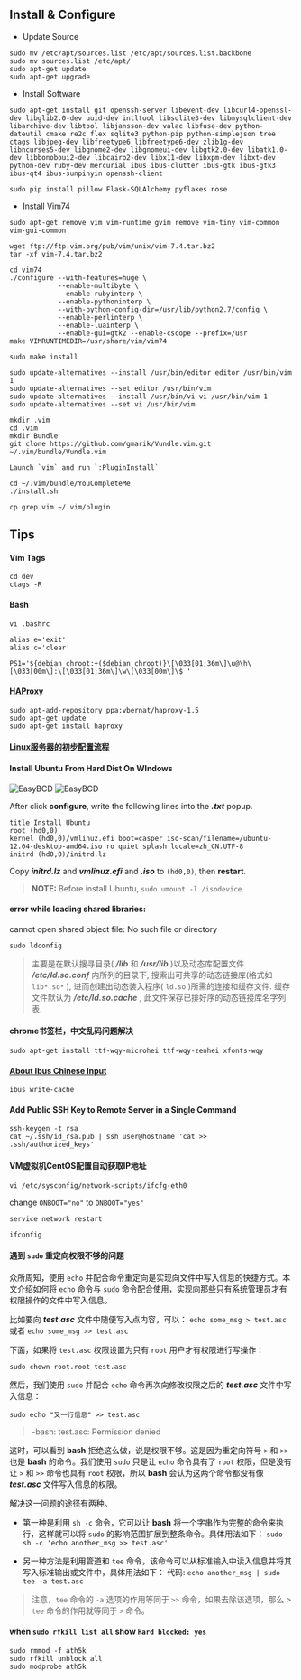 
## Install & Configure

- Update Source

```
sudo mv /etc/apt/sources.list /etc/apt/sources.list.backbone
sudo mv sources.list /etc/apt/
sudo apt-get update
sudo apt-get upgrade
```

- Install Software

```
sudo apt-get install git openssh-server libevent-dev libcurl4-openssl-dev libglib2.0-dev uuid-dev intltool libsqlite3-dev libmysqlclient-dev libarchive-dev libtool libjansson-dev valac libfuse-dev python-dateutil cmake re2c flex sqlite3 python-pip python-simplejson tree ctags libjpeg-dev libfreetype6 libfreetype6-dev zlib1g-dev libncurses5-dev libgnome2-dev libgnomeui-dev libgtk2.0-dev libatk1.0-dev libbonoboui2-dev libcairo2-dev libx11-dev libxpm-dev libxt-dev python-dev ruby-dev mercurial ibus ibus-clutter ibus-gtk ibus-gtk3 ibus-qt4 ibus-sunpinyin openssh-client

sudo pip install pillow Flask-SQLAlchemy pyflakes nose
```

- Install Vim74

```
sudo apt-get remove vim vim-runtime gvim remove vim-tiny vim-common vim-gui-common

wget ftp://ftp.vim.org/pub/vim/unix/vim-7.4.tar.bz2
tar -xf vim-7.4.tar.bz2

cd vim74
./configure --with-features=huge \
            --enable-multibyte \
            --enable-rubyinterp \
            --enable-pythoninterp \
            --with-python-config-dir=/usr/lib/python2.7/config \
            --enable-perlinterp \
            --enable-luainterp \
            --enable-gui=gtk2 --enable-cscope --prefix=/usr
make VIMRUNTIMEDIR=/usr/share/vim/vim74

sudo make install

sudo update-alternatives --install /usr/bin/editor editor /usr/bin/vim 1
sudo update-alternatives --set editor /usr/bin/vim
sudo update-alternatives --install /usr/bin/vi vi /usr/bin/vim 1
sudo update-alternatives --set vi /usr/bin/vim

mkdir .vim
cd .vim
mkdir Bundle
git clone https://github.com/gmarik/Vundle.vim.git ~/.vim/bundle/Vundle.vim

Launch `vim` and run `:PluginInstall`

cd ~/.vim/bundle/YouCompleteMe
./install.sh

cp grep.vim ~/.vim/plugin
```

## Tips

#### Vim Tags

```
cd dev
ctags -R
```

#### Bash

```
vi .bashrc

alias e='exit'
alias c='clear'

PS1='${debian_chroot:+($debian_chroot)}\[\033[01;36m\]\u@\h\[\033[00m\]:\[\033[01;36m\]\w\[\033[00m\]\$ '
```

#### [HAProxy](http://www.sysads.co.uk/2014/08/install-haproxy-1-5-6-on-ubuntu-14-04/)

```
sudo apt-add-repository ppa:vbernat/haproxy-1.5
sudo apt-get update
sudo apt-get install haproxy
```

#### [Linux服务器的初步配置流程](http://www.admin10000.com/document/4070.html)

#### Install Ubuntu From Hard Dist On WIndows

![EasyBCD](Images/EasyBCD.jpg)
![EasyBCD](Images/EasyBCD2.jpg)

After click **configure**, write the following lines into the ***.txt*** popup.

```
title Install Ubuntu
root (hd0,0)
kernel (hd0,0)/vmlinuz.efi boot=casper iso-scan/filename=/ubuntu-12.04-desktop-amd64.iso ro quiet splash locale=zh_CN.UTF-8
initrd (hd0,0)/initrd.lz
```

Copy ***initrd.lz*** and ***vmlinuz.efi*** and ***.iso*** to `(hd0,0)`, then **restart**.

> **NOTE:** Before install Ubuntu, `sudo umount -l /isodevice`.

#### error while loading shared libraries:

cannot open shared object file: No such file or directory

`sudo ldconfig`

> 主要是在默认搜寻目录( ***/lib*** 和 ***/usr/lib*** )以及动态库配置文件 ***/etc/ld.so.conf*** 内所列的目录下,
> 搜索出可共享的动态链接库(格式如 `lib*.so*` ), 进而创建出动态装入程序( `ld.so` )所需的连接和缓存文件.
> 缓存文件默认为 ***/etc/ld.so.cache*** , 此文件保存已排好序的动态链接库名字列表.

#### chrome书签栏，中文乱码问题解决

`sudo apt-get install ttf-wqy-microhei ttf-wqy-zenhei xfonts-wqy`

#### [About Ibus Chinese Input](http://askubuntu.com/questions/450536/my-ibus-pinyin-broke-with-14-04-release-upgrade)

`ibus write-cache`

#### Add Public SSH Key to Remote Server in a Single Command

```
ssh-keygen -t rsa
cat ~/.ssh/id_rsa.pub | ssh user@hostname 'cat >> .ssh/authorized_keys'
```

#### VM虚拟机CentOS配置自动获取IP地址

`vi /etc/sysconfig/network-scripts/ifcfg-eth0`

change `ONBOOT="no"` to `ONBOOT="yes"`

`service network restart`

`ifconfig`

#### 遇到 `sudo` 重定向权限不够的问题

众所周知，使用 `echo` 并配合命令重定向是实现向文件中写入信息的快捷方式。本文介绍如何将 `echo` 命令与 `sudo` 命令配合使用，实现向那些只有系统管理员才有权限操作的文件中写入信息。

比如要向 ***test.asc*** 文件中随便写入点内容，可以： `echo some_msg > test.asc` 或者 `echo some_msg >> test.asc`

下面，如果将 `test.asc` 权限设置为只有 `root` 用户才有权限进行写操作：

`sudo chown root.root test.asc`

然后，我们使用 `sudo` 并配合 `echo` 命令再次向修改权限之后的 ***test.asc*** 文件中写入信息：

`sudo echo "又一行信息" >> test.asc`
> -bash: test.asc: Permission denied

这时，可以看到 **bash** 拒绝这么做，说是权限不够。这是因为重定向符号 `>` 和 `>>` 也是 **bash** 的命令。我们使用 `sudo` 只是让 `echo` 命令具有了 `root` 权限，但是没有让 `>` 和 `>>` 命令也具有 `root` 权限，所以 **bash** 会认为这两个命令都没有像 ***test.asc*** 文件写入信息的权限。

解决这一问题的途径有两种。

- 第一种是利用 `sh -c` 命令，它可以让 **bash** 将一个字串作为完整的命令来执行，这样就可以将 `sudo` 的影响范围扩展到整条命令。具体用法如下：
`sudo sh -c 'echo another_msg >> test.asc'`

- 另一种方法是利用管道和 `tee` 命令，该命令可以从标准输入中读入信息并将其写入标准输出或文件中，具体用法如下：
代码:
`echo another_msg | sudo tee -a test.asc`

> 注意，`tee` 命令的 `-a` 选项的作用等同于 `>>` 命令，如果去除该选项，那么 > `tee` 命令的作用就等同于 `>` 命令。

#### when `sudo rfkill list all` show `Hard blocked: yes`

```
sudo rmmod -f ath5k
sudo rfkill unblock all
sudo modprobe ath5k
```
